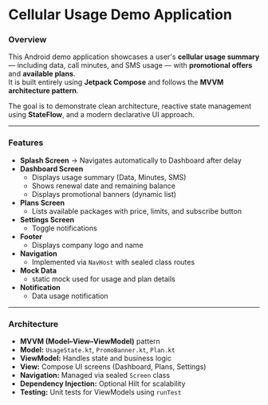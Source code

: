 # Cellular Usage Demo Application

### Overview
This Android demo application showcases a user's **cellular usage summary** — including data, call minutes, and SMS usage — with **promotional offers** and **available plans**.  
It is built entirely using **Jetpack Compose** and follows the **MVVM architecture pattern**.

The goal is to demonstrate clean architecture, reactive state management using **StateFlow**, and a modern declarative UI approach.

---

### Features
- **Splash Screen** → Navigates automatically to Dashboard after delay  
- **Dashboard Screen**
  - Displays usage summary (Data, Minutes, SMS)
  - Shows renewal date and remaining balance
  - Displays promotional banners (dynamic list)
- **Plans Screen**
  - Lists available packages with price, limits, and subscribe button
- **Settings Screen**
  - Toggle notifications
- **Footer**
  - Displays company logo and name
- **Navigation**
  - Implemented via `NavHost` with sealed class routes
- **Mock Data**
  - static mock used for usage and plan details
- **Notification**
  - Data usage notification    
---

### Architecture
- **MVVM (Model–View–ViewModel)** pattern
- **Model:** `UsageState.kt`, `PromoBanner.kt`, `Plan.kt`
- **ViewModel:** Handles state and business logic
- **View:** Compose UI screens (Dashboard, Plans, Settings)
- **Navigation:** Managed via sealed `Screen` class
- **Dependency Injection:** Optional Hilt for scalability
- **Testing:** Unit tests for ViewModels using `runTest`




